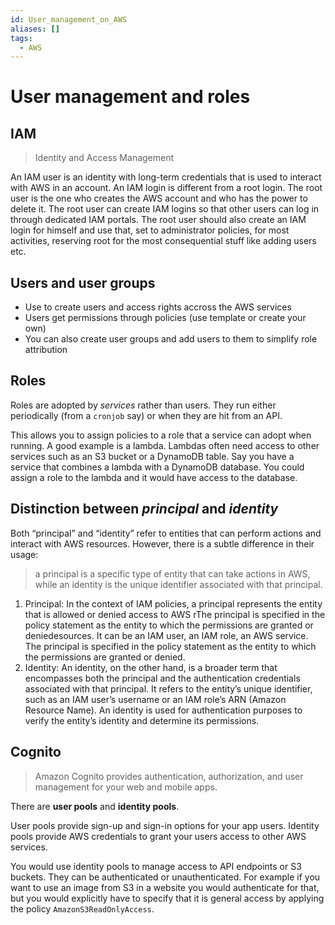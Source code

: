 ```yaml
---
id: User_management_on_AWS
aliases: []
tags:
  - AWS
---
```


# User management and roles

## IAM

> Identity and Access Management

An IAM user is an identity with long-term credentials that is used to interact
with AWS in an account. An IAM login is different from a root login. The root
user is the one who creates the AWS account and who has the power to delete it.
The root user can create IAM logins so that other users can log in through
dedicated IAM portals. The root user should also create an IAM login for himself
and use that, set to administrator policies, for most activities, reserving root
for the most consequential stuff like adding users etc.

## Users and user groups

- Use to create users and access rights accross the AWS services
- Users get permissions through policies (use template or create your own)
- You can also create user groups and add users to them to simplify role
  attribution

## Roles

Roles are adopted by _services_ rather than users. They run either periodically
(from a `cronjob` say) or when they are hit from an API.

This allows you to assign policies to a role that a service can adopt when
running. A good example is a lambda. Lambdas often need access to other services
such as an S3 bucket or a DynamoDB table. Say you have a service that combines a
lambda with a DynamoDB database. You could assign a role to the lambda and it
would have access to the database.

## Distinction between _principal_ and _identity_

Both “principal” and “identity” refer to entities that can perform actions and
interact with AWS resources. However, there is a subtle difference in their
usage:

> a principal is a specific type of entity that can take actions in AWS, while
> an identity is the unique identifier associated with that principal.

1. Principal: In the context of IAM policies, a principal represents the entity
   that is allowed or denied access to AWS rThe principal is specified in the
   policy statement as the entity to which the permissions are granted or
   deniedesources. It can be an IAM user, an IAM role, an AWS service. The
   principal is specified in the policy statement as the entity to which the
   permissions are granted or denied.
2. Identity: An identity, on the other hand, is a broader term that encompasses
   both the principal and the authentication credentials associated with that
   principal. It refers to the entity’s unique identifier, such as an IAM user’s
   username or an IAM role’s ARN (Amazon Resource Name). An identity is used for
   authentication purposes to verify the entity’s identity and determine its
   permissions.

## Cognito

> Amazon Cognito provides authentication, authorization, and user management for
> your web and mobile apps.

There are **user pools** and **identity pools**.

User pools provide sign-up and sign-in options for your app users. Identity
pools provide AWS credentials to grant your users access to other AWS services.

You would use identity pools to manage access to API endpoints or S3 buckets.
They can be authenticated or unauthenticated. For example if you want to use an
image from S3 in a website you would authenticate for that, but you would
explicitly have to specify that it is general access by applying the policy
`AmazonS3ReadOnlyAccess`.
